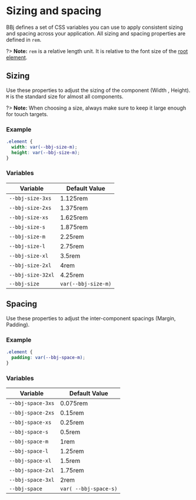 # Sizing and spacing

BBj defines a set of CSS variables you can use to apply consistent sizing and spacing across your application.
All sizing and spacing properties are defined in `rem`.

?> **Note:** `rem` is a relative length unit. It is relative to the font size of the [root element](https://developer.mozilla.org/en-US/docs/Web/HTML/Element/html).

## Sizing

Use these properties to adjust the sizing of the component (Width , Height). `M` is the standard size for almost all components.

?> **Note:** When choosing a size, always make sure to keep it large enough for touch targets.

### Example

```css
.element {
  width: var(--bbj-size-m);
  height: var(--bbj-size-m);
}
```

### Variables

| **Variable**      | **Default Value**   |
| ----------------- | ------------------- |
| `--bbj-size-3xs`  | 1.125rem            |
| `--bbj-size-2xs`  | 1.375rem            |
| `--bbj-size-xs`   | 1.625rem            |
| `--bbj-size-s`    | 1.875rem            |
| `--bbj-size-m`    | 2.25rem             |
| `--bbj-size-l`    | 2.75rem             |
| `--bbj-size-xl`   | 3.5rem              |
| `--bbj-size-2xl`  | 4rem                |
| `--bbj-size-32xl` | 4.25rem             |
| `--bbj-size`      | `var(--bbj-size-m)` |

## Spacing

Use these properties to adjust the inter-component spacings (Margin, Padding).

### Example

```css
.element {
  padding: var(--bbj-space-m);
}
```

### Variables

| **Variable**      | **Default Value**     |
| ----------------- | --------------------- |
| `--bbj-space-3xs` | 0.075rem              |
| `--bbj-space-2xs` | 0.15rem               |
| `--bbj-space-xs`  | 0.25rem               |
| `--bbj-space-s`   | 0.5rem                |
| `--bbj-space-m`   | 1rem                  |
| `--bbj-space-l`   | 1.25rem               |
| `--bbj-space-xl`  | 1.5rem                |
| `--bbj-space-2xl` | 1.75rem               |
| `--bbj-space-3xl` | 2rem                  |
| `--bbj-space`     | `var( --bbj-space-s)` |
